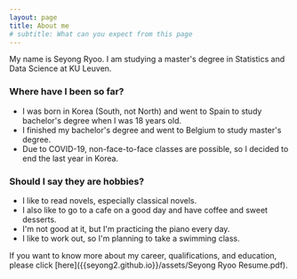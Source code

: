 ```yaml
---
layout: page
title: About me
# subtitle: What can you expect from this page
---
```


My name is Seyong Ryoo. I am studying a master's degree in Statistics and Data Science at KU Leuven.

### Where have I been so far?
- I was born in Korea (South, not North) and went to Spain to study bachelor's degree when I was 18 years old.
- I finished my bachelor's degree and went to Belgium to study master's degree.
- Due to COVID-19, non-face-to-face classes are possible, so I decided to end the last year in Korea.

### Should I say they are hobbies?
- I like to read novels, especially classical novels. 
- I also like to go to a cafe on a good day and have coffee and sweet desserts.
- I'm not good at it, but I'm practicing the piano every day.
- I like to work out, so I'm planning to take a swimming class.

If you want to know more about my career, qualifications, and education, please click [here]({{seyong2.github.io}}/assets/Seyong Ryoo Resume.pdf).
